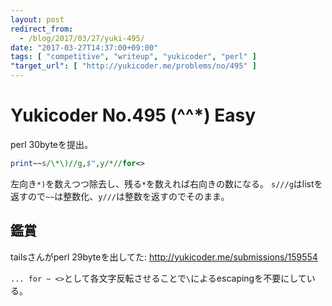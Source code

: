 ```yaml
---
layout: post
redirect_from:
  - /blog/2017/03/27/yuki-495/
date: "2017-03-27T14:37:00+09:00"
tags: [ "competitive", "writeup", "yukicoder", "perl" ]
"target_url": [ "http://yukicoder.me/problems/no/495" ]
---
```


# Yukicoder No.495 (^^*) Easy

perl $30$byteを提出。

``` perl
print~~s/\*\)//g,$",y/*//for<>
```

左向き`*)`を数えつつ除去し、残る`*`を数えれば右向きの数になる。
`s///g`はlistを返すので`~~`は整数化、`y///`は整数を返すのでそのまま。

## 鑑賞

tailsさんがperl $29$byteを出してた: <http://yukicoder.me/submissions/159554>

`... for ~ <>`として各文字反転させることで`\`によるescapingを不要にしている。
